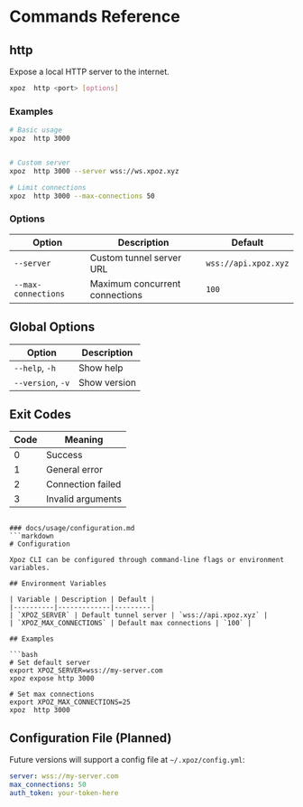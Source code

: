 # Commands Reference

## http

Expose a local HTTP server to the internet.

```bash
xpoz  http <port> [options]
```

### Examples

```bash
# Basic usage
xpoz  http 3000


# Custom server
xpoz  http 3000 --server wss://ws.xpoz.xyz

# Limit connections
xpoz  http 3000 --max-connections 50
```

### Options

| Option | Description | Default |
|--------|-------------|---------|
| `--server` | Custom tunnel server URL | `wss://api.xpoz.xyz` |
| `--max-connections` | Maximum concurrent connections | `100` |

## Global Options

| Option | Description |
|--------|-------------|
| `--help`, `-h` | Show help |
| `--version`, `-v` | Show version |

## Exit Codes

| Code | Meaning |
|------|---------|
| 0 | Success |
| 1 | General error |
| 2 | Connection failed |
| 3 | Invalid arguments |
```

### docs/usage/configuration.md
```markdown
# Configuration

Xpoz CLI can be configured through command-line flags or environment variables.

## Environment Variables

| Variable | Description | Default |
|----------|-------------|---------|
| `XPOZ_SERVER` | Default tunnel server | `wss://api.xpoz.xyz` |
| `XPOZ_MAX_CONNECTIONS` | Default max connections | `100` |

## Examples

```bash
# Set default server
export XPOZ_SERVER=wss://my-server.com
xpoz expose http 3000

# Set max connections
export XPOZ_MAX_CONNECTIONS=25
xpoz  http 3000
```

## Configuration File (Planned)

Future versions will support a config file at `~/.xpoz/config.yml`:

```yaml
server: wss://my-server.com
max_connections: 50
auth_token: your-token-here
```
